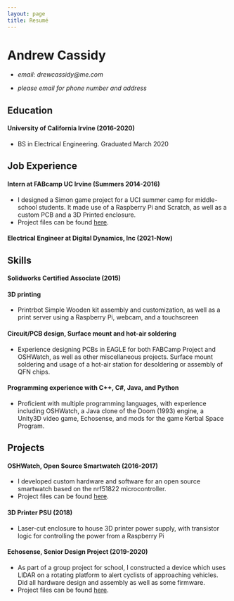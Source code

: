 ```yaml
---
layout: page
title: Resumé
---
```


# Andrew Cassidy
* _email: drewcassidy@me.com_

* _please email for phone number and address_

## Education

#### University of California Irvine (2016-2020)

* BS in Electrical Engineering. Graduated March 2020 

## Job Experience

#### Intern at FABcamp UC Irvine (Summers 2014-2016)

* I designed a Simon game project for a UCI summer camp for middle-school students. It made use of a Raspberry Pi and Scratch, as well as a custom PCB and a 3D Printed enclosure.
* Project files can be found [here](https://github.com/FABcamp/SimonGPIO2.0).

#### Electrical Engineer at Digital Dynamics, Inc (2021-Now)

## Skills

#### Solidworks Certified Associate (2015)

#### 3D printing

* Printrbot Simple Wooden kit assembly and customization, as well as a print server using a Raspberry Pi, webcam, and a touchscreen

#### Circuit/PCB design, Surface mount and hot-air soldering

* Experience designing PCBs in EAGLE for both FABCamp Project and OSHWatch, as well as other miscellaneous projects. Surface mount soldering and usage of a hot-air station for desoldering or assembly of QFN chips.

#### Programming experience with C++, C#, Java, and Python

* Proficient with multiple programming languages, with experience including OSHWatch, a Java clone of the Doom (1993) engine, a Unity3D video game, Echosense, and mods for the game Kerbal Space Program.

## Projects

#### OSHWatch, Open Source Smartwatch (2016-2017)

* I developed custom hardware and software for an open source smartwatch based on the nrf51822 microcontroller. 
* Project files can be found [here](https://github.com/drewcassidy/OSHWatch).

#### 3D Printer PSU (2018)

* Laser-cut enclosure to house 3D printer power supply, with transistor logic for controlling the power from a Raspberry Pi

#### Echosense, Senior Design Project (2019-2020)

* As part of a group project for school, I constructed a device which uses LIDAR on a rotating platform to alert cyclists of approaching vehicles. Did all hardware design and assembly as well as some firmware. 
* Project files can be found [here](https://github.com/Echo-sense).

